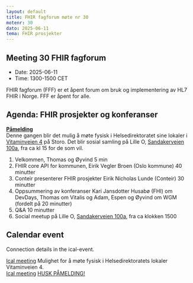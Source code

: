 ```yaml
---
layout: default
title: FHIR fagforum møte nr 30
motenr: 30
dato: 2025-06-11
tema: FHIR prosjekter
---
```


## Meeting 30 FHIR fagforum

* Date: 2025-06-11  
* Time: 1300-1500 CET

FHIR fagforum (FFF) er et åpent forum om bruk og implementering av HL7 FHIR i Norge. FFF er åpent for alle.  

## Agenda: FHIR prosjekter og konferanser

**[Påmelding](https://docs.google.com/forms/d/e/1FAIpQLScQY2gB9fnEWRyXoBLJNFmSFoBud10UB8CKKQ3Kws94ZKSoMw/viewform?usp=header)**  
Denne gangen blir det mulig å møte fysisk i Helsedirektoratet sine lokaler i [Vitaminveien 4](https://maps.app.goo.gl/cLu9ksWr3LoaCmBA6) på Storo. Det blir sosial samling på Lille O, [Sandakerveien 100a](https://maps.app.goo.gl/AcTrHnkUn2fpP3Pa7), fra ca kl 15 for de som vil.

1. Velkommen, Thomas og Øyvind 5 min  
2. FHIR core API for kommunen, Eirik Vegler Broen (Oslo kommune) 40 minutter
3. Conteir presenterer FHIR prosjekter Eirik Nicholas Lunde (Conteir) 30 minutter
4. Oppsummering av konferanser Kari Jansdotter Husabø (FHI) om DevDays, Thomas om Vitalis og Adam, Espen og Øyvind om WGM (fordelt på 20 minutter)  
5. Q&A 10 minutter  
6. Social meetup på Lille O, [Sandakerveien 100a](https://maps.app.goo.gl/AcTrHnkUn2fpP3Pa7), fra ca klokken 1500  

## Calendar event

Connection details in the ical-event.

[Ical meeting](ical/FHIR%20fagforum%20%2330.ics) Mulighet for å møte fysisk i Helsedirektoratets lokaler Vitaminveien 4.  
[Ical meeting](ical/FHIR%20fagforum%20%2330%20social%20meetup.ics) [HUSK PÅMELDING!](https://docs.google.com/forms/d/e/1FAIpQLScQY2gB9fnEWRyXoBLJNFmSFoBud10UB8CKKQ3Kws94ZKSoMw/viewform?usp=header)  
